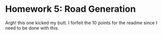 # Homework 5: Road Generation

Argh!  this one kicked my butt.  I forfeit the 10 points for the readme since I need to be done with this.

    

